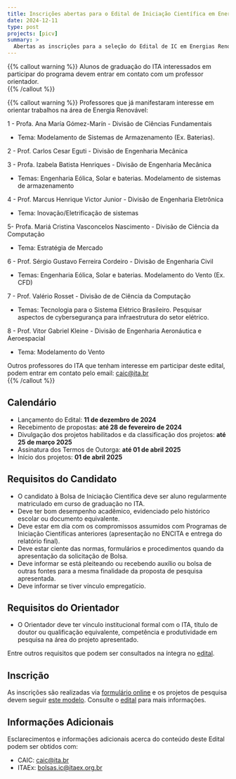 ```yaml
---
title: Inscrições abertas para o Edital de Iniciação Científica em Energias Renováveis 2025/2026 - ITA/ITAEx/Casa dos Ventos
date: 2024-12-11
type: post
projects: [picv]
summary: >
  Abertas as inscrições para a seleção do Edital de IC em Energias Renováveis 2025/2026 ITA/ITAEx/Casa dos Ventos até 28/02/2025.
---
```


{{% callout warning %}}
Alunos de graduação do ITA interessados em participar do programa devem entrar em contato com um professor orientador.  
{{% /callout %}}

{{% callout warning %}}
Professores que já manifestaram interesse em orientar trabalhos na área de Energia Renovável:


1 - Profa. Ana María Gómez-Marín - Divisão de Ciências Fundamentais
  - Tema: Modelamento de Sistemas de Armazenamento (Ex. Baterias).


2 - Prof. Carlos Cesar Eguti - Divisão de Engenharia Mecânica


3 - Profa. Izabela Batista Henriques - Divisão de Engenharia Mecânica
  - Temas: Engenharia Eólica, Solar e baterias. Modelamento de sistemas de armazenamento


4 - Prof. Marcus Henrique Victor Junior - Divisão de Engenharia Eletrônica
  - Tema: Inovação/Eletrificação de sistemas


5- Profa. Mariá Cristina Vasconcelos Nascimento - Divisão de Ciência da Computação
  - Tema: Estratégia de Mercado


6 - Prof. Sérgio Gustavo Ferreira Cordeiro - Divisão de Engenharia Civil
  - Temas: Engenharia Eólica, Solar e baterias. Modelamento do Vento (Ex. CFD)  


7 - Prof. Valério Rosset - Divisão de de Ciência da Computação 
  - Temas: Tecnologia para o Sistema Elétrico Brasileiro. Pesquisar aspectos de cybersegurança para infraestrutura do setor elétrico.


8 - Prof. Vitor Gabriel Kleine - Divisão de Engenharia Aeronáutica e Aeroespacial 
  - Tema: Modelamento do Vento 


Outros professores do ITA que tenham interesse em participar deste edital, podem entrar em contato pelo email: caic@ita.br  
{{% /callout %}}

## Calendário
- Lançamento do Edital: **11 de dezembro de 2024**
- Recebimento de propostas: **até 28 de fevereiro de 2024**
- Divulgação dos projetos habilitados e da classificação dos projetos: **até 25 de março 2025**
- Assinatura dos Termos de Outorga: **até 01 de abril 2025**
- Início dos projetos: **01 de abril 2025**

## Requisitos do Candidato
- O candidato à Bolsa de Iniciação Científica deve ser aluno regularmente matriculado em curso de graduação no ITA.
- Deve ter bom desempenho acadêmico, evidenciado pelo histórico escolar ou documento equivalente.
- Deve estar em dia com os compromissos assumidos com Programas de Iniciação Científicas anteriores (apresentação no ENCITA e entrega do relatório final).
- Deve estar ciente das normas, formulários e procedimentos quando da apresentação da solicitação de Bolsa.
- Deve informar se está pleiteando ou recebendo auxílio ou bolsa de outras fontes para a mesma finalidade da proposta de pesquisa apresentada. 
- Deve informar se tiver vínculo empregatício.

## Requisitos do Orientador
- O Orientador deve ter vínculo institucional formal com o ITA, título de doutor ou qualificação equivalente, competência e produtividade em pesquisa na área do projeto apresentado.

Entre outros requisitos que podem ser consultados na íntegra no [edital](/documentos/editais/CDV-2025.pdf).

## Inscrição
As inscrições são realizadas via
[formulário online](https://airtable.com/appEBLkmhQUaDpJQa/pag0ga5ipIoqvR33G/form) e os projetos
de pesquisa devem seguir [este modelo](/documentos/modelos/template_CdV.docx). Consulte
o [edital](/documentos/editais/CDV-2025.pdf) para mais informações.

## Informações Adicionais
Esclarecimentos e informações adicionais acerca do conteúdo deste Edital podem ser obtidos com:
- CAIC: caic@ita.br
- ITAEx: bolsas.ic@itaex.org.br 
